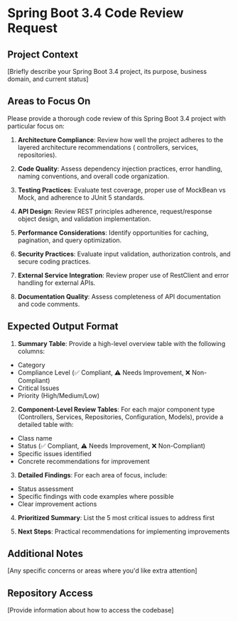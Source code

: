 # Spring Boot 3.4 Code Review Request

## Project Context

[Briefly describe your Spring Boot 3.4 project, its purpose, business domain, and current status]

## Areas to Focus On

Please provide a thorough code review of this Spring Boot 3.4 project with particular focus on:

1. **Architecture Compliance**: Review how well the project adheres to the layered architecture recommendations (
   controllers, services, repositories).

2. **Code Quality**: Assess dependency injection practices, error handling, naming conventions, and overall code
   organization.

3. **Testing Practices**: Evaluate test coverage, proper use of MockBean vs Mock, and adherence to JUnit 5 standards.

4. **API Design**: Review REST principles adherence, request/response object design, and validation implementation.

5. **Performance Considerations**: Identify opportunities for caching, pagination, and query optimization.

6. **Security Practices**: Evaluate input validation, authorization controls, and secure coding practices.

7. **External Service Integration**: Review proper use of RestClient and error handling for external APIs.

8. **Documentation Quality**: Assess completeness of API documentation and code comments.

## Expected Output Format

1. **Summary Table**: Provide a high-level overview table with the following columns:

- Category
- Compliance Level (✅ Compliant, ⚠️ Needs Improvement, ❌ Non-Compliant)
- Critical Issues
- Priority (High/Medium/Low)

2. **Component-Level Review Tables**: For each major component type (Controllers, Services, Repositories, Configuration,
   Models), provide a detailed table with:

- Class name
- Status (✅ Compliant, ⚠️ Needs Improvement, ❌ Non-Compliant)
- Specific issues identified
- Concrete recommendations for improvement

3. **Detailed Findings**: For each area of focus, include:

- Status assessment
- Specific findings with code examples where possible
- Clear improvement actions

4. **Prioritized Summary**: List the 5 most critical issues to address first

5. **Next Steps**: Practical recommendations for implementing improvements

## Additional Notes

[Any specific concerns or areas where you'd like extra attention]

## Repository Access

[Provide information about how to access the codebase]
